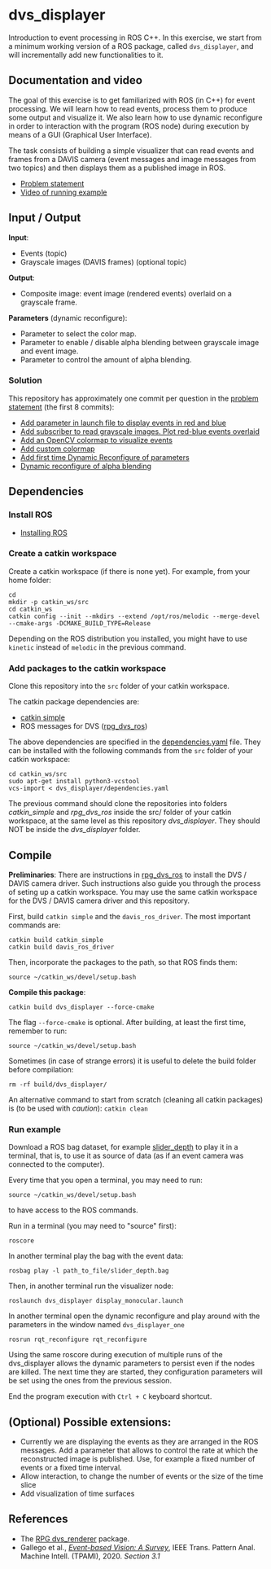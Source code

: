 # dvs_displayer

Introduction to event processing in ROS C++. In this exercise, we start from a minimum working version of a ROS package, called `dvs_displayer`, and will incrementally add new functionalities to it.

## Documentation and video
The goal of this exercise is to get familiarized with ROS (in C++) for event processing. We will learn how to read events, process them to produce some output and visualize it.
We also learn how to use dynamic reconfigure in order to interaction with the program (ROS node) during execution by means of a GUI (Graphical User Interface).

The task consists of building a simple visualizer that can read events and frames from a DAVIS camera (event messages and image messages from two topics) and then displays them as a published image in ROS.

- [Problem statement](https://drive.google.com/file/d/1YJuOIG2zOKnvFksZ7xKJYTK5PKNv4Gf-/view)
- [Video of running example](https://youtu.be/_ksxzPwhE_Y)

## Input / Output
**Input**:
- Events (topic)
- Grayscale images (DAVIS frames) (optional topic)

**Output**:
- Composite image: event image (rendered events) overlaid on a grayscale frame.

**Parameters** (dynamic reconfigure):
- Parameter to select the color map.
- Parameter to enable / disable alpha blending between grayscale image and event image.
- Parameter to control the amount of alpha blending.

### Solution

This repository has approximately one commit per question in the [problem statement](https://drive.google.com/file/d/1YJuOIG2zOKnvFksZ7xKJYTK5PKNv4Gf-/view) (the first 8 commits):
- [Add parameter in launch file to display events in red and blue](c66aab349d8b8b2c2bda93e758b55295f9003230)
- [Add subscriber to read grayscale images. Plot red-blue events overlaid](1ccf8805a2da77585cc2d608da06f1b1849ee551)
- [Add an OpenCV colormap to visualize events](5cb65e46e968547056d22f904a2fee1283ddaecd)
- [Add custom colormap](c2adf8ddb7717f31f36580b26ebda91e822546f8)
- [Add first time Dynamic Reconfigure of parameters](bef3f3c0131c6fa4d805fa3139d409b4c7fd9545)
- [Dynamic reconfigure of alpha blending](ea7d3668e658a544d3bfbf62abe0c08d6d50c33e)


## Dependencies

### Install ROS

- [Installing ROS](http://wiki.ros.org/ROS/Installation)

### Create a catkin workspace

Create a catkin workspace (if there is none yet). For example, from your home folder:

	cd
	mkdir -p catkin_ws/src
	cd catkin_ws
	catkin config --init --mkdirs --extend /opt/ros/melodic --merge-devel --cmake-args -DCMAKE_BUILD_TYPE=Release

Depending on the ROS distribution you installed, you might have to use `kinetic` instead of `melodic` in the previous command.

### Add packages to the catkin workspace

Clone this repository into the `src` folder of your catkin workspace.

The catkin package dependencies are:
- [catkin simple](https://github.com/catkin/catkin_simple)
- ROS messages for DVS ([rpg_dvs_ros](https://github.com/uzh-rpg/rpg_dvs_ros))

The above dependencies are specified in the [dependencies.yaml](dependencies.yaml) file. They can be installed with the following commands from the `src` folder of your catkin workspace:

	cd catkin_ws/src
	sudo apt-get install python3-vcstool
	vcs-import < dvs_displayer/dependencies.yaml

The previous command should clone the repositories into folders *catkin_simple* and *rpg_dvs_ros* inside the src/ folder of your catkin workspace, at the same level as this repository *dvs_displayer*. They should NOT be inside the *dvs_displayer* folder.

## Compile

**Preliminaries**:
There are instructions in [rpg_dvs_ros](https://github.com/uzh-rpg/rpg_dvs_ros) to install the DVS / DAVIS camera driver. Such instructions also guide you through the process of seting up a catkin workspace. You may use the same catkin workspace for the DVS / DAVIS camera driver and this repository.

First, build `catkin simple` and the `davis_ros_driver`. The most important commands are:

	catkin build catkin_simple
	catkin build davis_ros_driver

Then, incorporate the packages to the path, so that ROS finds them:

	source ~/catkin_ws/devel/setup.bash

**Compile this package**:

	catkin build dvs_displayer --force-cmake

The flag `--force-cmake` is optional.
After building, at least the first time, remember to run:

	source ~/catkin_ws/devel/setup.bash

Sometimes (in case of strange errors) it is useful to delete the build folder before compilation:

	rm -rf build/dvs_displayer/

An alternative command to start from scratch (cleaning all catkin packages) is (to be used with *caution*): `catkin clean`


### Run example
Download a ROS bag dataset, for example [slider_depth](http://rpg.ifi.uzh.ch/datasets/davis/slider_depth.bag) to play it in a terminal, that is, to use it as source of data (as if an event camera was connected to the computer).

Every time that you open a terminal, you may need to run:

	source ~/catkin_ws/devel/setup.bash

to have access to the ROS commands.

Run in a terminal (you may need to "source" first):

	roscore

In another terminal play the bag with the event data:

	rosbag play -l path_to_file/slider_depth.bag

Then, in another terminal run the visualizer node:

	roslaunch dvs_displayer display_monocular.launch

In another terminal open the dynamic reconfigure and play around with the parameters in the window named `dvs_displayer_one`

	rosrun rqt_reconfigure rqt_reconfigure

Using the same roscore during execution of multiple runs of the dvs_displayer allows the dynamic parameters to persist even if the nodes are killed. The next time they are started, they configuration parameters will be set using the ones from the previous session.

End the program execution with `Ctrl + C` keyboard shortcut.


## (Optional) Possible extensions:
- Currently we are displaying the events as they are arranged in the ROS messages. Add a parameter that allows to control the rate at which the reconstructed image is published. Use, for example a fixed number of events or a fixed time interval.
- Allow interaction, to change the number of events or the size of the time slice
- Add visualization of time surfaces

## References
- The [RPG dvs_renderer](https://github.com/uzh-rpg/rpg_dvs_ros/tree/master/dvs_renderer) package.
- Gallego et al., *[Event-based Vision: A Survey](https://arxiv.org/pdf/1904.08405)*, IEEE Trans. Pattern Anal. Machine Intell. (TPAMI), 2020. *Section 3.1*
